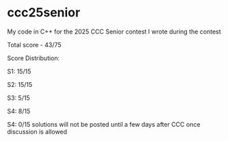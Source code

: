 # ccc25senior
My code in C++ for the 2025 CCC Senior contest I wrote during the contest

Total score - 43/75

Score Distribution:

S1: 15/15

S2: 15/15

S3: 5/15

S4: 8/15

S4: 0/15
solutions will not be posted until a few days after CCC once discussion is allowed
